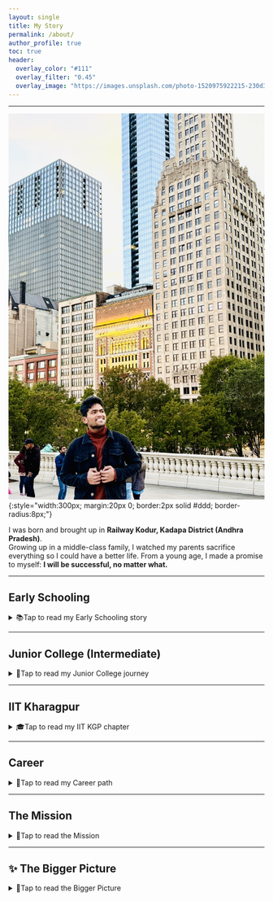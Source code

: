 ```yaml
---
layout: single
title: My Story
permalink: /about/
author_profile: true
toc: true
header:
  overlay_color: "#111"
  overlay_filter: "0.45"
  overlay_image: "https://images.unsplash.com/photo-1520975922215-230d3bc05d8d?q=80&w=1600&auto=format&fit=crop"
---
```

---

![Yashwanth Adunukota](/assets/images/yashwanth.jpg){:style="width:300px; margin:20px 0; border:2px solid #ddd; border-radius:8px;"}


I was born and brought up in **Railway Kodur, Kadapa District (Andhra Pradesh)**.  
Growing up in a middle-class family, I watched my parents sacrifice everything so I could have a better life. From a young age, I made a promise to myself: **I will be successful, no matter what.**

---

## Early Schooling
<details class="acc" markdown="1">
  <summary><span class="acc__icon">📚</span><span>Tap to read my Early Schooling story</span></summary>

- Studied until 7th grade in **Sri Gouri Sankar EM High School** (my hometown).  
- Later moved to **Viswabharathi High School** to build a stronger foundation.  

Even then, I set my first big goal: **score 10/10 in 10th standard** and join the *Chinna Batch* (a special IIT coaching program by Chaitanya & Narayana).  
And I achieved it.

</details>

---

## Junior College (Intermediate)
<details class="acc" markdown="1">
  <summary><span class="acc__icon">🎯</span><span>Tap to read my Junior College journey</span></summary>

I dedicated myself fully — **missed family functions, outings, and comforts** — because I wanted only one thing: a seat in Top 5 IIT's.  

- **IIT JEE Mains:** *330 Rank (General Category)*  
- **JEE Advanced:** *233 Rank (General Category)*  
- **AP EAMCET & TS EAMCET:** *15th Rank*  
- And many other competitive exams.  

Each milestone was proof that **hard work + clarity beats everything**.

</details>

---

## IIT Kharagpur
<details class="acc" markdown="1">
  <summary><span class="acc__icon">🎓</span><span>Tap to read my IIT KGP chapter</span></summary>

I entered **IIT KGP, Computer Science** — one of the toughest and most rewarding journeys.  
- Mastered **core CS fundamentals**  
- Specialized in **Artificial Intelligence & Machine Learning**  
- Internship at **Samsung**  
- Final placements → **direct US job at ThirdAI**

</details>

---

## Career
<details class="acc" markdown="1">
  <summary><span class="acc__icon">💼</span><span>Tap to read my Career path</span></summary>

- Started my career in the US with **ThirdAI** (direct from campus).  
- Now working at **ServiceNow** in the US, growing both career & compensation.  
- Alongside, building a **crazy business journey** in parallel.  

</details>

---

## The Mission
<details class="acc" markdown="1">
  <summary><span class="acc__icon">🚀</span><span>Tap to read the Mission</span></summary>

My journey is still going. I’ve ticked off many dreams, but there are **many more ahead**.  

And now through **Path2Destiny**, I want to **guide others** — students, graduates, professionals — to reach their own dreams with **clarity, accountability, and relentless drive**.

✨ Want to see the dreams I’ve already ticked and the ones I’m chasing?  
Follow my journey on Instagram 👉 [Adunukota Yashwanth](https://www.instagram.com/lifter_soul?igsh=cGhoOTVqNmdpcXAz&utm_source=qr)

</details>

---

## ✨ The Bigger Picture
<details class="acc" markdown="1">
  <summary><span class="acc__icon">💖</span><span>Tap to read the Bigger Picture</span></summary>

Path2Destiny is built not just to guide, but to give.  
From day one, I’ve committed that **30% of whatever comes in** goes to help people in need.  
Success feels greater when it’s shared.

</details>

